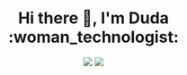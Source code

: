 <h1 align="center">Hi there 👋, I'm Duda :woman_technologist:</h1>

<div align="center">
  <a href="mailto:informaticaeduarda@gmail.com" target="_blank"><img src="https://img.shields.io/badge/Gmail-D14836?style=for-the-badge&logo=gmail&logoColor=white"/></a>
  <a href="https://www.linkedin.com/in/eduarda-emilli-52b60018b/ target="_blank"><img src="https://img.shields.io/badge/LinkedIn-0077B5?style=for-the-badge&logo=linkedin&logoColor=white"/></a>
</div>
